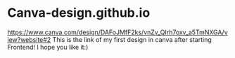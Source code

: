 # Canva-design.github.io
https://www.canva.com/design/DAFoJMfF2ks/vnZv_QIrh7oxv_a5TmNXGA/view?website#2
This is the link of my first design in canva after starting Frontend!
I hope you like it:)
